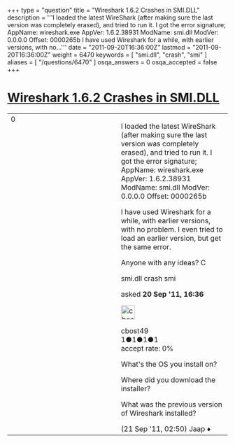 +++
type = "question"
title = "Wireshark 1.6.2 Crashes in SMI.DLL"
description = '''I loaded the latest WireShark (after making sure the last version was completely erased), and tried to run it.  I got the error signature;   AppName: wireshark.exe AppVer: 1.6.2.38931 ModName: smi.dll  ModVer: 0.0.0.0 Offset: 0000265b I have used Wireshark for a while, with earlier versions, with no...'''
date = "2011-09-20T16:36:00Z"
lastmod = "2011-09-20T16:36:00Z"
weight = 6470
keywords = [ "smi.dll", "crash", "smi" ]
aliases = [ "/questions/6470" ]
osqa_answers = 0
osqa_accepted = false
+++

<div class="headNormal">

# [Wireshark 1.6.2 Crashes in SMI.DLL](/questions/6470/wireshark-162-crashes-in-smidll)

</div>

<div id="main-body">

<div id="askform">

<table id="question-table" style="width:100%;"><colgroup><col style="width: 50%" /><col style="width: 50%" /></colgroup><tbody><tr class="odd"><td style="width: 30px; vertical-align: top"><div class="vote-buttons"><div id="post-6470-score" class="post-score" title="current number of votes">0</div><div id="favorite-count" class="favorite-count"></div></div></td><td><div id="item-right"><div class="question-body"><p>I loaded the latest WireShark (after making sure the last version was completely erased), and tried to run it. I got the error signature; AppName: wireshark.exe AppVer: 1.6.2.38931 ModName: smi.dll ModVer: 0.0.0.0 Offset: 0000265b</p><p>I have used Wireshark for a while, with earlier versions, with no problem. I even tried to load an earlier version, but get the same error.</p><p>Anyone with any ideas? C</p></div><div id="question-tags" class="tags-container tags">smi.dll crash smi</div><div id="question-controls" class="post-controls"></div><div class="post-update-info-container"><div class="post-update-info post-update-info-user"><p>asked <strong>20 Sep '11, 16:36</strong></p><img src="https://secure.gravatar.com/avatar/4262a630ed6d024f8d68a542ba9f5583?s=32&amp;d=identicon&amp;r=g" class="gravatar" width="32" height="32" alt="cbost49&#39;s gravatar image" /><p>cbost49<br />
<span class="score" title="1 reputation points">1</span><span title="1 badges"><span class="badge1">●</span><span class="badgecount">1</span></span><span title="1 badges"><span class="silver">●</span><span class="badgecount">1</span></span><span title="1 badges"><span class="bronze">●</span><span class="badgecount">1</span></span><br />
<span class="accept_rate" title="Rate of the user&#39;s accepted answers">accept rate:</span> <span title="cbost49 has no accepted answers">0%</span></p></div></div><div id="comments-container-6470" class="comments-container"><span id="6474"></span><div id="comment-6474" class="comment"><div id="post-6474-score" class="comment-score"></div><div class="comment-text"><p>What's the OS you install on?</p><p>Where did you download the installer?</p><p>What was the previous version of Wireshark installed?</p></div><div id="comment-6474-info" class="comment-info"><span class="comment-age">(21 Sep '11, 02:50)</span> Jaap ♦</div></div></div><div id="comment-tools-6470" class="comment-tools"></div><div class="clear"></div><div id="comment-6470-form-container" class="comment-form-container"></div><div class="clear"></div></div></td></tr></tbody></table>

</div>

</div>

